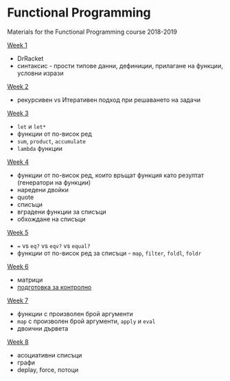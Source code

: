# Functional Programming
Materials for the Functional Programming course 2018-2019

[Week 1](https://github.com/ekaranasuf/fp1819/tree/master/week1)
  - DrRacket
  - синтаксис - прости типове данни, дефиниции, прилагане на функции, условни изрази

[Week 2](https://github.com/ekaranasuf/fp1819/tree/master/week2)
  - рекурсивен vs Итеративен подход при решаването на задачи

[Week 3](https://github.com/ekaranasuf/fp1819/tree/master/week3)
  - `let` и `let*`
  - функции от по-висок ред
  - `sum`, `product`, `accumulate`
  - `lambda` функции

[Week 4](https://github.com/ekaranasuf/fp1819/tree/master/week4)
  - функции от по-висок ред, които връщат функция като резултат (генератори на  функции)
  - наредени двойки
  - quote
  - списъци
  - вградени функции за списъци
  - обхождане на списъци

[Week 5](https://github.com/ekaranasuf/fp1819/tree/master/week5)
  - `=` vs `eq?` vs `eqv?` vs `equal?`
  - функции от по-висок ред за списъци - `map`, `filter`, `foldl`, `foldr`

[Week 6](https://github.com/ekaranasuf/fp1819/tree/master/week6)
  - матрици
  - [подготовка за контролно](https://github.com/ekaranasuf/fp1819/tree/master/exam1)

[Week 7](https://github.com/ekaranasuf/fp1819/tree/master/week7)
  - функции с произволен брой аргументи
  - `map` с произволен брой аргументи, `аpply` и `eval`
  - двоични дървета

[Week 8](https://github.com/ekaranasuf/fp1819/tree/master/week8)
  - асоциативни списъци
  - графи
  - deplay, force, потоци
